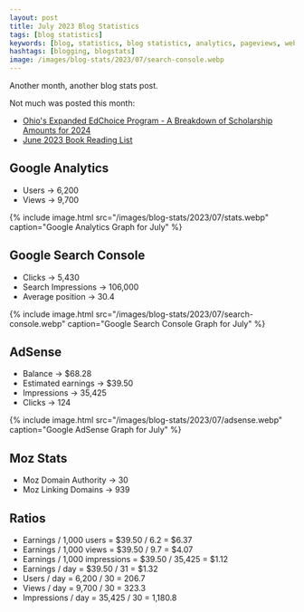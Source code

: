 ```yaml
---
layout: post
title: July 2023 Blog Statistics
tags: [blog statistics]
keywords: [blog, statistics, blog statistics, analytics, pageviews, webmaster, webmaster tools, alexa, google]
hashtags: [blogging, blogstats]
image: /images/blog-stats/2023/07/search-console.webp
---
```


Another month, another blog stats post.

Not much was posted this month:

* [Ohio's Expanded EdChoice Program - A Breakdown of Scholarship Amounts for 2024](https://www.joehxblog.com/ohios-expanded-edchoice-program-a-breakdown-of-scholarship-amounts-for-2024/)
* [June 2023 Book Reading List](https://www.joehxblog.com/june-2023-book-reading-list/)

## Google Analytics

* Users &rarr; 6,200
* Views &rarr; 9,700

{% include image.html src="/images/blog-stats/2023/07/stats.webp" caption="Google Analytics Graph for July" %}

## Google Search Console

* Clicks &rarr; 5,430
* Search Impressions &rarr; 106,000
* Average position &rarr; 30.4

{% include image.html src="/images/blog-stats/2023/07/search-console.webp" caption="Google Search Console Graph for July" %}

## AdSense

* Balance &rarr; $68.28
* Estimated earnings &rarr; $39.50
* Impressions &rarr; 35,425
* Clicks &rarr; 124

{% include image.html src="/images/blog-stats/2023/07/adsense.webp" caption="Google AdSense Graph for July" %}

## Moz Stats

* Moz Domain Authority &rarr; 30
* Moz Linking Domains &rarr; 939

## Ratios

* Earnings / 1,000 users = $39.50 / 6.2 = $6.37
* Earnings / 1,000 views = $39.50 / 9.7 = $4.07
* Earnings / 1,000 impressions = $39.50 / 35,425 = $1.12
* Earnings / day = $39.50 / 31 = $1.32
* Users / day = 6,200 / 30 = 206.7
* Views / day = 9,700 / 30 = 323.3
* Impressions / day = 35,425 / 30 = 1,180.8